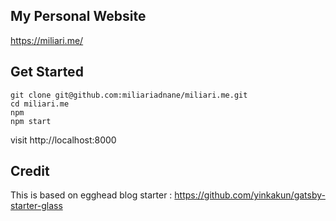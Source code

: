## My Personal Website

https://miliari.me/

## Get Started

```
git clone git@github.com:miliariadnane/miliari.me.git
cd miliari.me
npm
npm start

```

visit http://localhost:8000

## Credit

This is based on egghead blog starter : https://github.com/yinkakun/gatsby-starter-glass